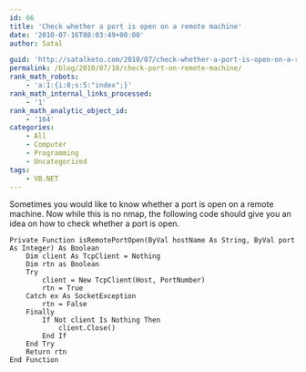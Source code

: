 ```yaml
---
id: 66
title: 'Check whether a port is open on a remote machine'
date: '2010-07-16T08:03:49+00:00'
author: Satal

guid: 'http://satalketo.com/2010/07/check-whether-a-port-is-open-on-a-remote-machine/'
permalink: /blog/2010/07/16/check-port-on-remote-machine/
rank_math_robots:
    - 'a:1:{i:0;s:5:"index";}'
rank_math_internal_links_processed:
    - '1'
rank_math_analytic_object_id:
    - '164'
categories:
    - All
    - Computer
    - Programming
    - Uncategorized
tags:
    - VB.NET
---
```


Sometimes you would like to know whether a port is open on a remote machine. Now while this is no nmap, the following code should give you an idea on how to check whether a port is open.

```vbnet
Private Function isRemotePortOpen(ByVal hostName As String, ByVal port As Integer) As Boolean
    Dim client As TcpClient = Nothing
    Dim rtn as Boolean
    Try
        client = New TcpClient(Host, PortNumber)
        rtn = True
    Catch ex As SocketException
        rtn = False
    Finally
        If Not client Is Nothing Then
            client.Close()
        End If
    End Try
    Return rtn
End Function
```